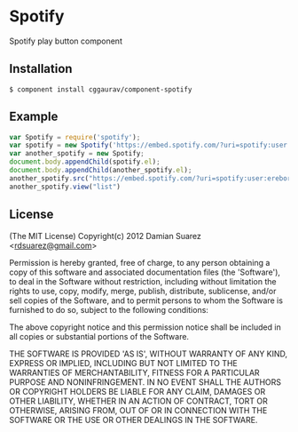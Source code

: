 # Spotify

  Spotify play button component

## Installation

```
$ component install cggaurav/component-spotify
```

## Example

```js
var Spotify = require('spotify');
var spotify = new Spotify('https://embed.spotify.com/?uri=spotify:user:erebore:playlist:788MOXyTfcUb1tdw4oC7KJ', 400, 450, 'white', 'coverart');
var another_spotify = new Spotify;
document.body.appendChild(spotify.el);
document.body.appendChild(another_spotify.el);
another_spotify.src("https://embed.spotify.com/?uri=spotify:user:erebore:playlist:788MOXyTfcUb1tdw4oC7KJ")
another_spotify.view("list")

```


## License

  (The MIT License)
  Copyright(c) 2012 Damian Suarez &lt;rdsuarez@gmail.com&gt;
  
  Permission is hereby granted, free of charge, to any person obtaining
  a copy of this software and associated documentation files (the
  'Software'), to deal in the Software without restriction, including
  without limitation the rights to use, copy, modify, merge, publish,
  distribute, sublicense, and/or sell copies of the Software, and to
  permit persons to whom the Software is furnished to do so, subject to
  the following conditions:
  
  The above copyright notice and this permission notice shall be
  included in all copies or substantial portions of the Software.
  
  THE SOFTWARE IS PROVIDED 'AS IS', WITHOUT WARRANTY OF ANY KIND,
  EXPRESS OR IMPLIED, INCLUDING BUT NOT LIMITED TO THE WARRANTIES OF
  MERCHANTABILITY, FITNESS FOR A PARTICULAR PURPOSE AND NONINFRINGEMENT.
  IN NO EVENT SHALL THE AUTHORS OR COPYRIGHT HOLDERS BE LIABLE FOR ANY
  CLAIM, DAMAGES OR OTHER LIABILITY, WHETHER IN AN ACTION OF CONTRACT,
  TORT OR OTHERWISE, ARISING FROM, OUT OF OR IN CONNECTION WITH THE
  SOFTWARE OR THE USE OR OTHER DEALINGS IN THE SOFTWARE.
